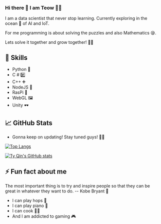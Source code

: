 ### Hi there 👋 I am Teow 👨‍💻


I am a data scientist that never stop learning. Currently exploring in the ocean 🌊 of AI and IoT. 

For me programming is about solving the puzzles and also Mathematics 😪. 

Lets solve it together and grow together! 🎉🎉



## 🏅 Skills
<ul>
  <li>Python 🐍</li>
  <li>C # #️⃣</li>
  <li>C++ ➕</li>
  <li>NodeJS 💚</li>
  <li>RasPi 🍓</li>
  <li>WebGL 🖼</li>
  <li>Unity 🕶</li>
</ul>



## 📈 GitHub Stats
<ul>
  <li> Gonna keep on updating! Stay tuned guys! 🏃‍♂️ </li>
</ul>

[![Top Langs](https://github-readme-stats.vercel.app/api/top-langs/?username=tyqin97&theme=dark&layout=compact&hide=jupyter%20notebook)](https://github.com/anuraghazra/github-readme-stats)

[![Ty Qin's GitHub stats](https://github-readme-stats.vercel.app/api?username=tyqin97&theme=dark)](https://github.com/anuraghazra/github-readme-stats)



## ⚡ Fun fact about me
The most important thing is to try and inspire people so that they can be great in whatever they want to do. -- Kobe Bryant 🐍 

<ul>
  <li>I can play hops 🏀</li>
  <li>I can play piano 🎹</li>
  <li>I can cook 👨‍🍳</li>
  <li>And I am addicted to gaming 🎮</li>
</ul>

<!--
**tyqin97/tyqin97** is a ✨ _special_ ✨ repository because its `README.md` (this file) appears on your GitHub profile.

Here are some ideas to get you started:

- 🔭 I’m currently working on ...
- 🌱 I’m currently learning ...
- 👯 I’m looking to collaborate on ...
- 🤔 I’m looking for help with ...
- 💬 Ask me about ...
- 📫 How to reach me: ...
- 😄 Pronouns: ...
- ⚡ Fun fact: ...
-->
